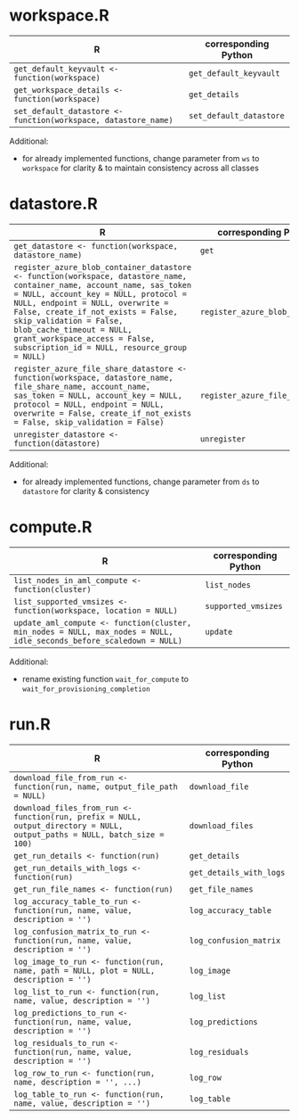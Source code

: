 # workspace.R
R   | corresponding Python
--- | --------------------
`get_default_keyvault <- function(workspace)` | `get_default_keyvault`
`get_workspace_details <- function(workspace)` | `get_details`
`set_default_datastore <- function(workspace, datastore_name)` | `set_default_datastore`

Additional:  
* for already implemented functions, change parameter from `ws` to `workspace` for clarity & to maintain consistency across all classes

# datastore.R
R   | corresponding Python
--- | --------------------
`get_datastore <- function(workspace, datastore_name)` | `get`
`register_azure_blob_container_datastore <- function(workspace, datastore_name, container_name, account_name, sas_token = NULL, account_key = NULL, protocol = NULL, endpoint = NULL, overwrite = False, create_if_not_exists = False, skip_validation = False, blob_cache_timeout = NULL, grant_workspace_access = False, subscription_id = NULL, resource_group = NULL)` | `register_azure_blob_container`
`register_azure_file_share_datastore <- function(workspace, datastore_name, file_share_name, account_name, sas_token = NULL, account_key = NULL, protocol = NULL, endpoint = NULL, overwrite = False, create_if_not_exists = False, skip_validation = False)` | `register_azure_file_share`
`unregister_datastore <- function(datastore)` | `unregister`

Additional:  
* for already implemented functions, change parameter from `ds` to `datastore` for clarity & consistency

# compute.R
R   | corresponding Python
--- | --------------------
`list_nodes_in_aml_compute <- function(cluster)` | `list_nodes`
`list_supported_vmsizes <- function(workspace, location = NULL)` | `supported_vmsizes`
`update_aml_compute <- function(cluster, min_nodes = NULL, max_nodes = NULL, idle_seconds_before_scaledown = NULL)` | `update`

Additional:  
* rename existing function `wait_for_compute` to `wait_for_provisioning_completion`

# run.R
R   | corresponding Python
--- | --------------------
`download_file_from_run <- function(run, name, output_file_path = NULL)` | `download_file`
`download_files_from_run <- function(run, prefix = NULL, output_directory = NULL, output_paths = NULL, batch_size = 100)` | `download_files`
`get_run_details <- function(run)` | `get_details`
`get_run_details_with_logs <- function(run)` | `get_details_with_logs`
`get_run_file_names <- function(run)` | `get_file_names`
`log_accuracy_table_to_run <- function(run, name, value, description = '')` | `log_accuracy_table`
`log_confusion_matrix_to_run <- function(run, name, value, description = '')` | `log_confusion_matrix`
`log_image_to_run <- function(run, name, path = NULL, plot = NULL, description = '')` | `log_image`
`log_list_to_run <- function(run, name, value, description = '')` | `log_list`
`log_predictions_to_run <- function(run, name, value, description = '')` | `log_predictions`
`log_residuals_to_run <- function(run, name, value, description = '')` | `log_residuals`
`log_row_to_run <- function(run, name, description = '', ...)` | `log_row`
`log_table_to_run <- function(run, name, value, description = '')` | `log_table`

